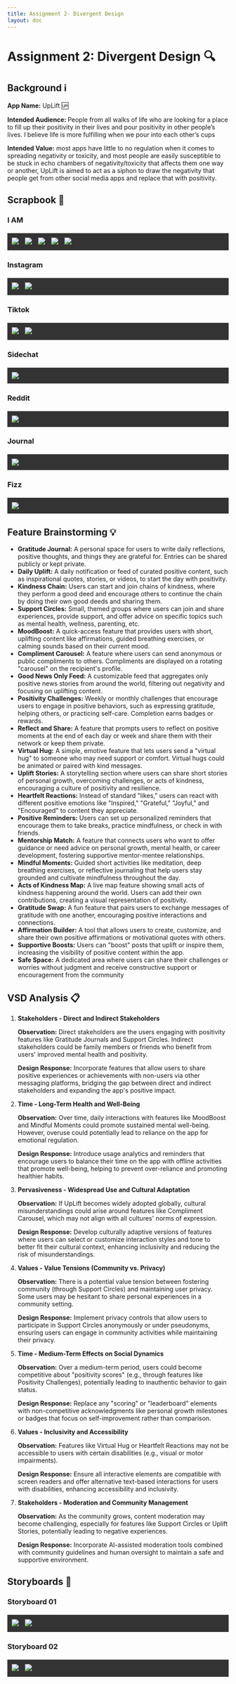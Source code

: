 ```yaml
---
title: Assignment 2- Divergent Design
layout: doc
---
```


# Assignment 2: Divergent Design :mag:


## Background :information_source:
<b>App Name:</b> UpLift :up:
<br>

<b>Intended Audience: </b> People from all walks of life who are looking for a place to fill up their positivity in their lives and pour positivity in other people’s lives. I believe life is more fulfilling when we pour into each other’s cups
<br>

<b>Intended Value:</b>  most apps have little to no regulation when it comes to spreading negativity or toxicity, and most people are easily susceptible to be stuck in echo chambers of negativity/toxicity that affects them one way or another, UpLift is aimed to act as a siphon to draw the negativity that people get from other social media apps and replace that with positivity.


## Scrapbook :notebook_with_decorative_cover:
<style>
div.scroll-container {
  background-color: #333;
  overflow: auto;
  white-space: nowrap;
  padding:5px;
  margin-top:20px;
}
div.scroll-container img {
  padding: 5px;
  display:inline-block;
}
</style>

### I AM
<div class="scroll-container">
    <img src="C:\6170\portfolio-nisha\assets\images\IAM01.png">
    <img src="C:\6170\portfolio-nisha\assets\images\IAM02.png">
    <img src="C:\6170\portfolio-nisha\assets\images\IAM03.png">
    <img src="C:\6170\portfolio-nisha\assets\images\IAM04.png">
    <img src="C:\6170\portfolio-nisha\assets\images\IAM05.png">  
</div>

### Instagram
<div class="scroll-container">
    <img src="C:\6170\portfolio-nisha\assets\images\IG01.png">
    <img src="C:\6170\portfolio-nisha\assets\images\IG02.png">
</div>

### Tiktok
<div class="scroll-container">
    <img src="C:\6170\portfolio-nisha\assets\images\Tiktok1.png">
    <img src="C:\6170\portfolio-nisha\assets\images\Tiktok2.png">
</div>

### Sidechat
<div class="scroll-container">
    <img src="C:\6170\portfolio-nisha\assets\images\Sidechat01.png">
</div>

### Reddit
<div class="scroll-container">
    <img src="C:\6170\portfolio-nisha\assets\images\Reddit01.png">
</div>

### Journal
<div class="scroll-container">
    <img src="C:\6170\portfolio-nisha\assets\images\Journal01.png">
</div>

### Fizz
<div class="scroll-container">
    <img src="C:\6170\portfolio-nisha\assets\images\Fizz01.png">
</div>


## Feature Brainstorming :bulb:
- **Gratitude Journal:** A personal space for users to write daily reflections, positive thoughts, and things they are grateful for. Entries can be shared publicly or kept private.
- **Daily Uplift:** A daily notification or feed of curated positive content, such as inspirational quotes, stories, or videos, to start the day with positivity.
- **Kindness Chain:** Users can start and join chains of kindness, where they perform a good deed and encourage others to continue the chain by doing their own good deeds and sharing them.
- **Support Circles:** Small, themed groups where users can join and share experiences, provide support, and offer advice on specific topics such as mental health, wellness, parenting, etc.
- **MoodBoost:** A quick-access feature that provides users with short, uplifting content like affirmations, guided breathing exercises, or calming sounds based on their current mood.
- **Compliment Carousel:** A feature where users can send anonymous or public compliments to others. Compliments are displayed on a rotating "carousel" on the recipient's profile.
- **Good News Only Feed:** A customizable feed that aggregates only positive news stories from around the world, filtering out negativity and focusing on uplifting content.
- **Positivity Challenges:** Weekly or monthly challenges that encourage users to engage in positive behaviors, such as expressing gratitude, helping others, or practicing self-care. Completion earns badges or rewards.
- **Reflect and Share:** A feature that prompts users to reflect on positive moments at the end of each day or week and share them with their network or keep them private.
- **Virtual Hug:** A simple, emotive feature that lets users send a "virtual hug" to someone who may need support or comfort. Virtual hugs could be animated or paired with kind messages.
- **Uplift Stories:** A storytelling section where users can share short stories of personal growth, overcoming challenges, or acts of kindness, encouraging a culture of positivity and resilience.
- **Heartfelt Reactions:** Instead of standard "likes," users can react with different positive emotions like "Inspired," "Grateful," "Joyful," and "Encouraged" to content they appreciate.
- **Positive Reminders:** Users can set up personalized reminders that encourage them to take breaks, practice mindfulness, or check in with friends.
- **Mentorship Match:** A feature that connects users who want to offer guidance or need advice on personal growth, mental health, or career development, fostering supportive mentor-mentee relationships.
- **Mindful Moments:** Guided short activities like meditation, deep breathing exercises, or reflective journaling that help users stay grounded and cultivate mindfulness throughout the day.
- **Acts of Kindness Map:** A live map feature showing small acts of kindness happening around the world. Users can add their own contributions, creating a visual representation of positivity.
- **Gratitude Swap:** A fun feature that pairs users to exchange messages of gratitude with one another, encouraging positive interactions and connections.
- **Affirmation Builder:** A tool that allows users to create, customize, and share their own positive affirmations or motivational quotes with others.
- **Supportive Boosts:** Users can "boost" posts that uplift or inspire them, increasing the visibility of positive content within the app.
- **Safe Space:** A dedicated area where users can share their challenges or worries without judgment and receive constructive support or encouragement from the community


## VSD Analysis :clipboard:
1. **Stakeholders - Direct and Indirect Stakeholders**

    **Observation:** Direct stakeholders are the users engaging with positivity features like Gratitude Journals and Support Circles. Indirect stakeholders could be family members or friends who benefit from users' improved mental health and positivity.

    **Design Response:** Incorporate features that allow users to share positive experiences or achievements with non-users via other messaging platforms, bridging the gap between direct and indirect stakeholders and expanding the app's positive impact. 

2. **Time - Long-Term Health and Well-Being**

    **Observation:** Over time, daily interactions with features like MoodBoost and Mindful Moments could promote sustained mental well-being. However, overuse could potentially lead to reliance on the app for emotional regulation.

    **Design Response:** Introduce usage analytics and reminders that encourage users to balance their time on the app with offline activities that promote well-being, helping to prevent over-reliance and promoting healthier habits.

3. **Pervasiveness - Widespread Use and Cultural Adaptation**

    **Observation:** If UpLift becomes widely adopted globally, cultural misunderstandings could arise around features like Compliment Carousel, which may not align with all cultures' norms of expression.

    **Design Response:** Develop culturally adaptive versions of features where users can select or customize interaction styles and tone to better fit their cultural context, enhancing inclusivity and reducing the risk of misunderstandings.

4. **Values - Value Tensions (Community vs. Privacy)**

    **Observation:** There is a potential value tension between fostering community (through Support Circles) and maintaining user privacy. Some users may be hesitant to share personal experiences in a community setting.

    **Design Response:** Implement privacy controls that allow users to participate in Support Circles anonymously or under pseudonyms, ensuring users can engage in community activities while maintaining their privacy.

5. **Time - Medium-Term Effects on Social Dynamics**

    **Observation:** Over a medium-term period, users could become competitive about "positivity scores" (e.g., through features like Positivity Challenges), potentially leading to inauthentic behavior to gain status.

    **Design Response:** Replace any "scoring" or "leaderboard" elements with non-competitive acknowledgments like personal growth milestones or badges that focus on self-improvement rather than comparison.

6. **Values - Inclusivity and Accessibility**

    **Observation:** Features like Virtual Hug or Heartfelt Reactions may not be accessible to users with certain disabilities (e.g., visual or motor impairments).

    **Design Response:** Ensure all interactive elements are compatible with screen readers and offer alternative text-based interactions for users with disabilities, enhancing accessibility and inclusivity.

7. **Stakeholders - Moderation and Community Management**

    **Observation:** As the community grows, content moderation may become challenging, especially for features like Support Circles or Uplift Stories, potentially leading to negative experiences.

    **Design Response:** Incorporate AI-assisted moderation tools combined with community guidelines and human oversight to maintain a safe and supportive environment.



## Storyboards :movie_camera:

### Storyboard 01
<div class="scroll-container">
    <img src="C:\6170\portfolio-nisha\assets\images\SB01A.png">
     <img src="C:\6170\portfolio-nisha\assets\images\SB01B.png">
</div>

### Storyboard 02
<div class="scroll-container">
    <img src="C:\6170\portfolio-nisha\assets\images\SB02A.png">
     <img src="C:\6170\portfolio-nisha\assets\images\SB02B.png">
</div>
